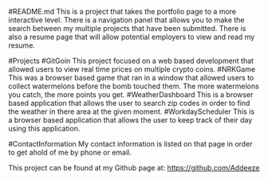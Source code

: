 #README.md
This is a project that takes the portfolio page to a more interactive level. There is a navigation
panel that allows you to make the search between my multiple projects that have been submitted. There
is also a resume page that will allow potential employers to view and read my resume.

#Projects
  #GitGoin
   This project focused on a web based development that allowed users to view real time prices on multiple
   crypto coins.
  #NRKGame
    This was a browser based game that ran in a window that allowed users to collect watermelons before the 
    bomb touched them. The more watermelons you catch, the more points you get.
  #WeatherDashboard
    This is a browser based application that allows the user to search zip codes in order to find the weather
    in there area at the given moment.
  #WorkdayScheduler
    This is a browser based application that allows the user to keep track of their day using this application.
    
 #ContactInformation
 My contact information is listed on that page in order to get ahold of me by phone or email.

This project can be found at my Github page at: https://github.com/Addeeze

